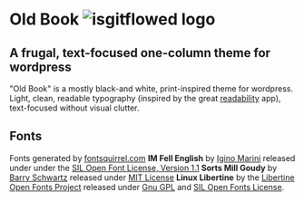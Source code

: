 # Old Book ![isgitflowed logo](http://isgitflowed.com/gitflowed_68x13.png)
## A frugal, text-focused one-column theme for wordpress

"Old Book" is a mostly black-and white, print-inspired theme for wordpress. Light, clean, readable typography (inspired by the great [readability](https://www.readability.com/) app), text-focused without visual clutter.

## Fonts
Fonts generated by [fontsquirrel.com](http://www.fontsquirrel.com/)
**IM Fell English** by [Igino Marini](http://www.iginomarini.com/fell/) released under under the [SIL Open Font License, Version 1.1](http://scripts.sil.org/cms/scripts/page.php?site_id=nrsi&id=OFL)
**Sorts Mill Goudy** by [Barry Schwartz](http://crudfactory.com/font/show/goudy) released under [MIT License](http://www.opensource.org/licenses/mit-license.php)
**Linux Libertine** by the [Libertine Open Fonts Project](http://www.linuxlibertine.org/) released under [Gnu GPL](http://www.gnu.org/licenses/gpl.html) and [SIL Open Fonts License](http://scripts.sil.org/OFL).
